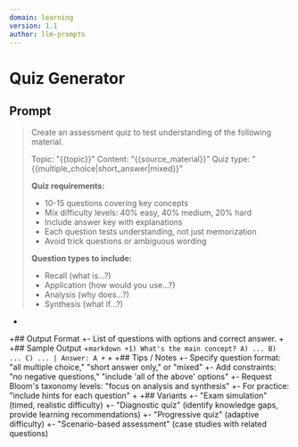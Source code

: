 ```yaml
---
domain: learning
version: 1.1
author: llm-prompts
---
```


# Quiz Generator

## Prompt
> Create an assessment quiz to test understanding of the following material.
>
> Topic: "{{topic}}"
> Content: "{{source_material}}"
> Quiz type: "{{multiple_choice|short_answer|mixed}}"
>
> **Quiz requirements:**
> - 10-15 questions covering key concepts
> - Mix difficulty levels: 40% easy, 40% medium, 20% hard
> - Include answer key with explanations
> - Each question tests understanding, not just memorization
> - Avoid trick questions or ambiguous wording
>
> **Question types to include:**
> - Recall (what is...?)
> - Application (how would you use...?)
> - Analysis (why does...?)
> - Synthesis (what if...?)
+
+## Output Format
+- List of questions with options and correct answer.
+
+## Sample Output
+```markdown
+1) What's the main concept? A) ... B) ... C) ... | Answer: A
+```
+
+## Tips / Notes
+- Specify question format: "all multiple choice," "short answer only," or "mixed"
+- Add constraints: "no negative questions," "include 'all of the above' options"
+- Request Bloom's taxonomy levels: "focus on analysis and synthesis"
+- For practice: "include hints for each question"
+
+## Variants
+- "Exam simulation" (timed, realistic difficulty)
+- "Diagnostic quiz" (identify knowledge gaps, provide learning recommendations)
+- "Progressive quiz" (adaptive difficulty)
+- "Scenario-based assessment" (case studies with related questions)
